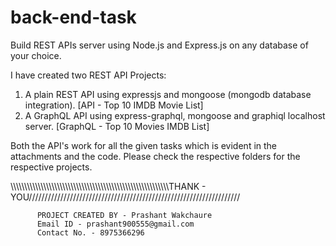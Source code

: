 # back-end-task
Build REST APIs server using Node.js and Express.js on any database of your choice.

I have created two REST API Projects:
1. A plain REST API using expressjs and mongoose (mongodb database integration). [API - Top 10 IMDB Movie List]
2. A GraphQL API using express-graphql, mongoose and graphiql localhost server. [GraphQL - Top 10 Movies IMDB List]

Both the API's work for all the given tasks which is evident in the attachments and the code.
Please check the respective folders for the respective projects.

\\\\\\\\\\\\\\\\\\\\\\\\\\\\\\\\\\\\\\\\\\\\\\\\\\\\\\\\\\\\\\\\\\\\\\\\\\\\\\\\\\\\\\\\\\\\\\\\\\\\\\\\\\\\\\\\\\\\THANK - YOU///////////////////////////////////////////////////////////////////

          PROJECT CREATED BY - Prashant Wakchaure
          Email ID - prashant900555@gmail.com
          Contact No. - 8975366296
